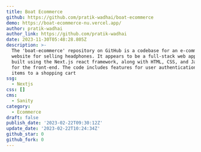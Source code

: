 ```yaml
---
title: Boat Ecommerce
github: https://github.com/pratik-wadhai/boat-ecommerce
demo: https://boat-ecommerce-nu.vercel.app/
author: pratik-wadhai
author_link: https://github.com/pratik-wadhai
date: 2023-11-30T05:48:28.805Z
description: >-
  The 'boat-ecommerce' repository on GitHub is a codebase for an e-commerce
  website for selling headphones. It appears to be a full-stack web application
  built using the Next.js react framework, along with HTML, CSS, and JavaScript
  for the front-end. The code includes features for user authentication, adding
  items to a shopping cart
ssg:
  - Nextjs
css: []
cms:
  - Sanity
category:
  - Ecommerce
draft: false
publish_date: '2023-02-22T09:30:12Z'
update_date: '2023-02-22T10:24:34Z'
github_star: 0
github_fork: 0
---
```

